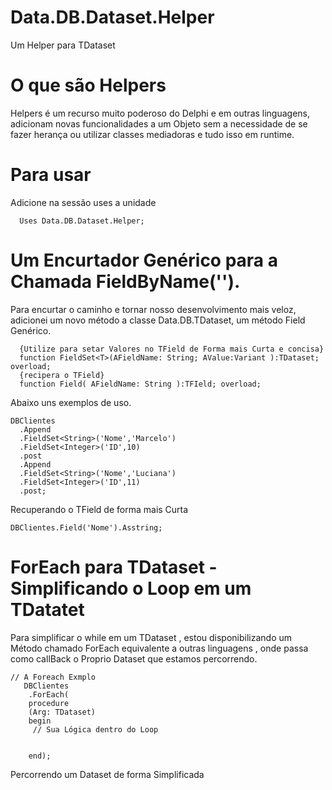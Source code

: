 # Data.DB.Dataset.Helper
Um Helper para TDataset

# O que são Helpers
Helpers é um recurso muito poderoso do Delphi e em outras linguagens, adicionam novas funcionalidades a um Objeto sem a necessidade de se fazer herança ou utilizar classes mediadoras e tudo isso em runtime.

# Para usar

 Adicione na sessão uses a unidade 
```Delphi
  Uses Data.DB.Dataset.Helper;

```

# Um Encurtador Genérico para a Chamada FieldByName('').
 Para encurtar o caminho e tornar nosso desenvolvimento mais veloz, adicionei um novo método a classe Data.DB.TDataset, um método Field<T> Genérico.

 ```Delphi
   {Utilize para setar Valores no TField de Forma mais Curta e concisa}
   function FieldSet<T>(AFieldName: String; AValue:Variant ):TDataset; overload;
   {recipera o TField}
   function Field( AFieldName: String ):TFIeld; overload;
  ```
Abaixo uns exemplos de uso.
```
DBClientes
  .Append
  .FieldSet<String>('Nome','Marcelo')
  .FieldSet<Integer>('ID',10)
  .post
  .Append
  .FieldSet<String>('Nome','Luciana')
  .FieldSet<Integer>('ID',11)
  .post;
```
Recuperando o TField de forma mais Curta 
```
DBClientes.Field('Nome').Asstring;
``` 
# ForEach para TDataset - Simplificando o Loop em um TDatatet
Para simplificar o while em um TDataset , estou disponibilizando um Método chamado ForEach equivalente a outras linguagens , onde passa como callBack o Proprio Dataset que estamos percorrendo.

```Delphi
// A Foreach Exmplo
   DBClientes
    .ForEach(
    procedure
    (Arg: TDataset)
    begin
     // Sua Lógica dentro do Loop


    end);
```
   
Percorrendo um Dataset de forma Simplificada 

